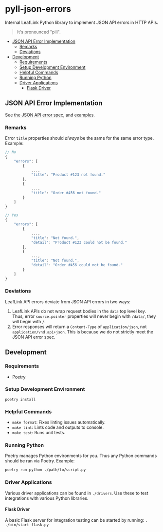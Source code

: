 # pyll-json-errors

Internal LeafLink Python library to implement JSON API errors in HTTP APIs.

> It's pronounced "pill".

- [JSON API Error Implementation](#json-api-error-implementation)
  * [Remarks](#remarks)
  * [Deviations](#deviations)
- [Development](#development)
  * [Requirements](#requirements)
  * [Setup Development Environment](#setup-development-environment)
  * [Helpful Commands](#helpful-commands)
  * [Running Python](#running-python)
  * [Driver Applications](#driver-applications)
    * [Flask Driver](#flask-driver)

## JSON API Error Implementation
See [the JSON API error spec](https://jsonapi.org/format/#errors), and
[examples](https://jsonapi.org/examples/#error-objects).

### Remarks

Error `title` properties should _always_ be the same for the same error type. Example:

```javascript
// No
{
    "errors": [
        {
            ...,
            "title": "Product #123 not found."
        },
        {
            ...,
            "title": "Order #456 not found."
        }
    ]
}

// Yes
{
    "errors": [
        {
            ...,
            "title": "Not found.",
            "detail": "Product #123 could not be found."
        },
        {
            ...,
            "title": "Not found.",
            "detail": "Order #456 could not be found."
        }
    ]
}
```

### Deviations
LeafLink API errors deviate from JSON API errors in two ways:

1. LeafLink APIs do not wrap request bodies in the `data` top level key. Thus, error `source.pointer` properties will
never begin with `/data/`, they will begin with `/`.
2. Error responses will return a `Content-Type` of `application/json`, not `application/vnd.api+json`. This is because
we do not strictly meet the JSON API error spec.


## Development

### Requirements
* [Poetry](https://python-poetry.org/)

### Setup Development Environment
`poetry install`

### Helpful Commands
* `make format`: Fixes linting issues automatically.
* `make lint`: Lints code and outputs to console.
* `make test`: Runs unit tests.

### Running Python
Poetry manages Python environments for you. Thus any Python commands should be ran via Poetry. Example:

```bash
poetry run python ./path/to/script.py
```

### Driver Applications
Various driver applications can be found in `./drivers`. Use these to test integrations with various Python libraries.

#### Flask Driver
A basic Flask server for integration testing can be started by running: `. ./bin/start-flask.py`
